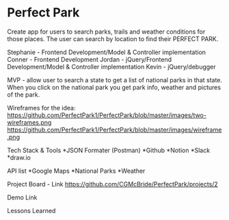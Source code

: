 # Perfect Park

Create app for users to search parks, trails and weather conditions for those places. The user can search by location to find their PERFECT PARK.

Stephanie - Frontend Development/Model & Controller implementation
Conner - Frontend Development
Jordan - jQuery/Frontend Development/Model & Controller implementation
Kevin - jQuery/debugger

MVP - allow user to search a state to get a list of national parks in that state. When you click on the national park you get park info, weather and pictures of the park.

Wireframes for the idea:
https://github.com/PerfectPark1/PerfectPark/blob/master/images/two-wireframes.png
https://github.com/PerfectPark1/PerfectPark/blob/master/images/wireframe.png

Tech Stack & Tools
*JSON Formater (Postman)
*Github
*Notion
*Slack
\*draw.io

API list
*Google Maps
*National Parks
\*Weather

Project Board - Link
https://github.com/CGMcBride/PerfectPark/projects/2

Demo Link

Lessons Learned
